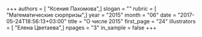 +++
authors = [ "Ксения Пахомова",]
slogan = ""
rubric = [ "Математические сюрпризы",]
year = "2015"
month = "06"
date = "2017-05-24T18:56:13+03:00"
title = "О числе 2015"
first_page = "24"
illustrators = [ "Елена Цветаева",]
npages = "3"
in_sample = false
+++
